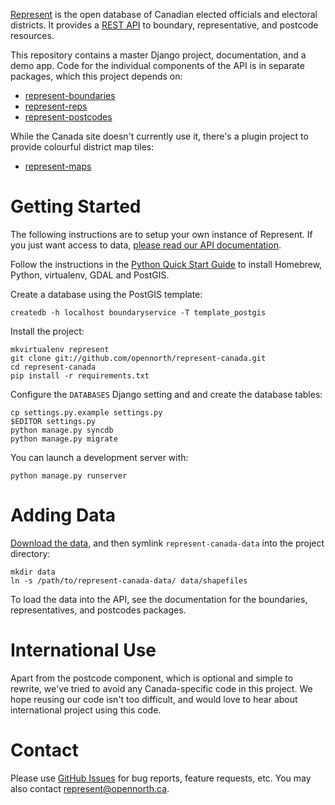 [Represent](http://represent.opennorth.ca) is the open database of Canadian elected officials and electoral districts. It provides a [REST API](http://represent.opennorth.ca/api/) to boundary, representative, and postcode resources.

This repository contains a master Django project, documentation, and a demo app. Code for the individual components of the API is in separate packages, which this project depends on:

* [represent-boundaries](http://github.com/rhymeswithcycle/represent-boundaries)
* [represent-reps](http://github.com/rhymeswithcycle/represent-reps)
* [represent-postcodes](http://github.com/rhymeswithcycle/represent-postcodes)

While the Canada site doesn't currently use it, there's a plugin project to provide colourful district map tiles:

* [represent-maps](http://github.com/tauberer/represent-maps)

# Getting Started

The following instructions are to setup your own instance of Represent. If you just want access to data, [please read our API documentation](http://represent.opennorth.ca/api/).

Follow the instructions in the [Python Quick Start Guide](https://github.com/opennorth/opennorth.ca/wiki/Python-Quick-Start%3A-OS-X) to install Homebrew, Python, virtualenv, GDAL and PostGIS.

Create a database using the PostGIS template:

    createdb -h localhost boundaryservice -T template_postgis

Install the project:

    mkvirtualenv represent
    git clone git://github.com/opennorth/represent-canada.git
    cd represent-canada
    pip install -r requirements.txt

Configure the `DATABASES` Django setting and and create the database tables:

    cp settings.py.example settings.py
    $EDITOR settings.py
    python manage.py syncdb
    python manage.py migrate

You can launch a development server with:

    python manage.py runserver

# Adding Data

[Download the data](https://github.com/opennorth/represent-canada-data), and then symlink `represent-canada-data` into the project directory:

    mkdir data
    ln -s /path/to/represent-canada-data/ data/shapefiles

To load the data into the API, see the documentation for the boundaries, representatives, and postcodes packages.

# International Use

Apart from the postcode component, which is optional and simple to rewrite, we've tried to avoid any Canada-specific code in this project. We hope reusing our code isn't too difficult, and would love to hear about international project using this code.

# Contact

Please use [GitHub Issues](http://github.com/opennorth/represent-canada/issues) for bug reports, feature requests, etc. You may also contact [represent@opennorth.ca](mailto:represent@opennorth.ca).
